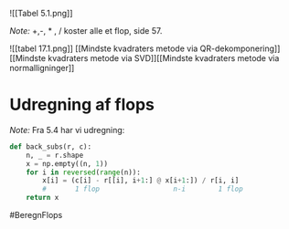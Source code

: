 ![[Tabel 5.1.png]]

*Note:* +,-, * , /  koster alle et flop, side 57.

![[tabel 17.1.png]]
[[Mindste kvadraters metode via QR-dekomponering]][[Mindste kvadraters metode via SVD]][[Mindste kvadraters metode via normalligninger]]

# Udregning af flops

*Note:* Fra 5.4 har vi udregning:
``` Python
def back_subs(r, c):
    n, _ = r.shape
    x = np.empty((n, 1))
    for i in reversed(range(n)):
        x[i] = (c[i] - r[[i], i+1:] @ x[i+1:]) / r[i, i]
        #       1 flop                  n-i        1 flop
    return x
```
#BeregnFlops
